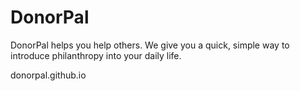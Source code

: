 # DonorPal
DonorPal helps you help others. We give you a quick, simple way to introduce philanthropy into your daily life.

donorpal.github.io
